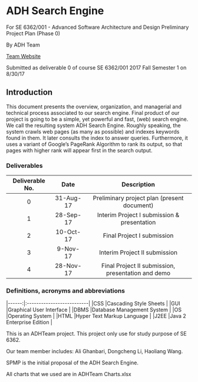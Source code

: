 # ADH Search Engine

For SE 6362/001 - Advanced Software Architecture and Design
Preliminary Project Plan (Phase 0)

By ADH Team

[Team Website](http://paris.utdallas.edu/adhteam/)

Submitted as deliverable 0 of course SE 6362/001 2017 Fall Semester 1 on 8/30/17 


## Introduction

This document presents the overview, organization, and managerial and technical process associated to our search engine.
Final product of our project is going to be a simple, yet powerful and fast, (web) search engine. We call the resulting
system ADH Search Engine. Roughly speaking, the system crawls web pages (as many as possible) and indexes keywords found
in them. It later consults the index to answer queries. Furthermore, it uses a variant of Google’s PageRank Algorithm to
rank its output, so that pages with higher rank will appear first in the search output.

### Deliverables
|**Deliverable No.**|**Date**  |**Description**                                     |
|:-----------------:|:--------:|:--------------------------------------------------:|
|0                  |31-Aug-17 |Preliminary project plan (present document)         |
|1                  |28-Sep-17 |Interim Project I submission & presentation         |
|2                  |10-Oct-17 |Final Project I submission                          |
|3                  |9-Nov-17  |Interim Project II submission                       |
|4                  |28-Nov-17 |Final Project II submission, presentation and demo  |

### Definitions, acronyms and abbreviations
|------:|:--------------------------|
|CSS	|Cascading Style Sheets     |
|GUI	|Graphical User Interface   |
|DBMS	|Database Management System |
|OS	    |Operating System           |
|HTML	|Hyper Text Markup Language |
|J2EE	|Java 2 Enterprise Edition  |



This is an ADHTeam project. This project only use for study purpose of SE 6362.

Our team member includes: Ali Ghanbari, Dongcheng Li, Haoliang Wang.

SPMP is the initial proposal of the ADH Search Engine.

All charts that we used are in ADHTeam Charts.xlsx
